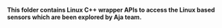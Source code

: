 **This folder contains Linux C++ wrapper APIs to access the Linux based sensors which are been explored by Aja team.**
